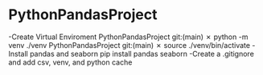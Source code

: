 
# PythonPandasProject
-Create Virtual Enviroment
PythonPandasProject git:(main) ✗ python -m venv ./venv
PythonPandasProject git:(main) ✗ source ./venv/bin/activate
-Install pandas and seaborn
pip install pandas seaborn
-Create a .gitignore and add csv, venv, and python cache 